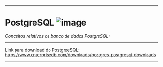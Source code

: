 ***
# PostgreSQL   ![image](https://github.com/userdanixdev/PostgreSQL/assets/132594952/89bd1e1c-9aeb-4418-9f08-f13ff2765b45)

_Conceitos relativos os banco de dados PostgreSQL:_
****
Link para download do PostgreeSQL:
https://www.enterprisedb.com/downloads/postgres-postgresql-downloads
****
